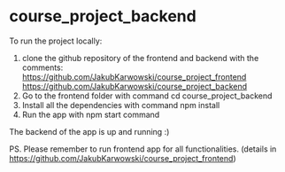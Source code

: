 # course_project_backend

To run the project locally:

1. clone the github repository of the frontend and backend with the comments:
https://github.com/JakubKarwowski/course_project_frontend
https://github.com/JakubKarwowski/course_project_backend
2. Go to the frontend folder with command cd course_project_backend
3. Install all the dependencies with command npm install
4. Run the app with npm start command

The backend of the app is up and running :)

PS. Please remember to run frontend app for all functionalities. 
(details in https://github.com/JakubKarwowski/course_project_frontend)
